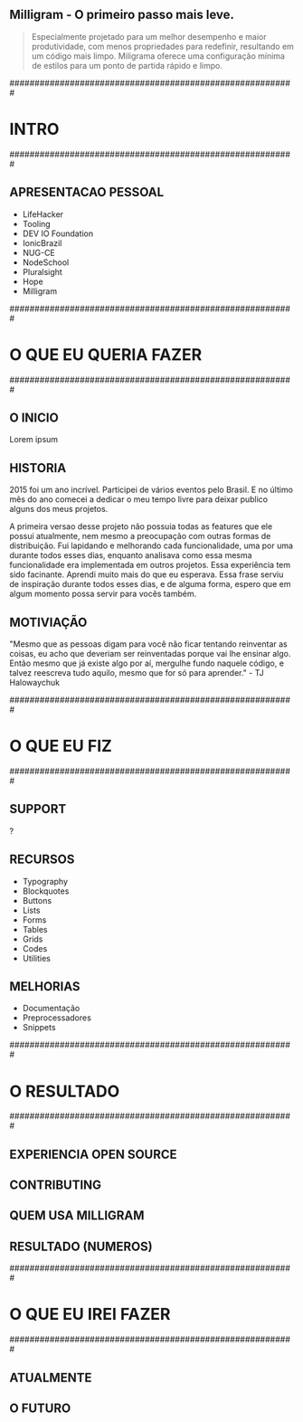 ## Milligram - O primeiro passo mais leve.

> Especialmente projetado para um melhor desempenho e maior produtividade, com menos propriedades para redefinir, resultando em um código mais limpo. Miligrama oferece uma configuração mínima de estilos para um ponto de partida rápido e limpo.

#########################################################

# INTRO

#########################################################

## APRESENTACAO PESSOAL

- LifeHacker
- Tooling
- DEV IO Foundation
- IonicBrazil
- NUG-CE
- NodeSchool
- Pluralsight
- Hope
- Milligram

#########################################################

# O QUE EU QUERIA FAZER

#########################################################

## O INICIO

Lorem ipsum

## HISTORIA

2015 foi um ano incrível. Participei de vários eventos pelo Brasil. E no último mês do ano comecei a dedicar o meu tempo livre para deixar publico alguns dos meus projetos.

A primeira versao desse projeto não possuia todas as features que ele possui atualmente, nem mesmo a preocupação com outras formas de distribuição. Fui lapidando e melhorando cada funcionalidade, uma por uma durante todos esses dias, enquanto analisava como essa mesma funcionalidade era implementada em outros projetos. Essa experiência tem sido facinante. Aprendi muito mais do que eu esperava. Essa frase serviu de inspiração durante todos esses dias, e de alguma forma, espero que em algum momento possa servir para vocês também.

## MOTIVIAÇÃO

"Mesmo que as pessoas digam para você não ficar tentando reinventar as coisas, eu acho que deveriam ser reinventadas porque vai lhe ensinar algo. Então mesmo que já existe algo por aí, mergulhe fundo naquele código, e talvez reescreva tudo aquilo, mesmo que for só para aprender." - TJ Halowaychuk

#########################################################

# O QUE EU FIZ

#########################################################

## SUPPORT

?

## RECURSOS

- Typography
- Blockquotes
- Buttons
- Lists
- Forms
- Tables
- Grids
- Codes
- Utilities

## MELHORIAS

- Documentação
- Preprocessadores
- Snippets

#########################################################

# O RESULTADO

#########################################################

## EXPERIENCIA OPEN SOURCE

## CONTRIBUTING

## QUEM USA MILLIGRAM

## RESULTADO (NUMEROS)

#########################################################

# O QUE EU IREI FAZER

#########################################################

## ATUALMENTE

## O FUTURO
